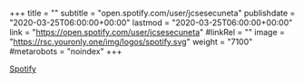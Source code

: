 +++
title = ""
subtitle = "open.spotify.com/user/jcsesecuneta"
publishdate = "2020-03-25T06:00:00+00:00"
lastmod = "2020-03-25T06:00:00+00:00"
link = "https://open.spotify.com/user/jcsesecuneta"
#linkRel = ""
image = "https://rsc.youronly.one/img/logos/spotify.svg"
weight = "7100"
#metarobots = "noindex"
+++

[Spotify](https://open.spotify.com/user/jcsesecuneta "Spotify")
